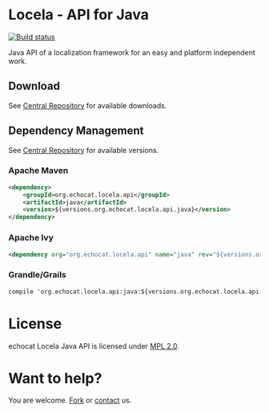 # Locela - API for Java

[![Build status](https://api.travis-ci.org/echocat/locela-api-java.png)](https://travis-ci.org/echocat/locela-api-java)

Java API of a localization framework for an easy and platform independent work.

## Download

See [Central Repository](http://search.maven.org/#search|ga|1|g:org.echocat.locela.api%20AND%20a:java) for available downloads.

## Dependency Management

See [Central Repository](http://search.maven.org/#search|ga|1|g:org.echocat.locela.api%20AND%20a:java) for available versions.

### Apache Maven

```xml 
<dependency>
    <groupId>org.echocat.locela.api</groupId>
    <artifactId>java</artifactId>
    <version>${versions.org.echocat.locela.api.java}</version>
</dependency>
```

### Apache Ivy

```xml
<dependency org="org.echocat.locela.api" name="java" rev="${versions.org.echocat.locela.api.java}" />
```

### Grandle/Grails

```txt
compile 'org.echocat.locela.api:java:${versions.org.echocat.locela.api.java}'
```
# License

echocat Locela Java API is licensed under [MPL 2.0](http://mozilla.org/MPL/2.0/).

# Want to help?

You are welcome. [Fork](https://github.com/echocat/locela-api-java/fork) or [contact](mailto:contact@echocat.org) us.

